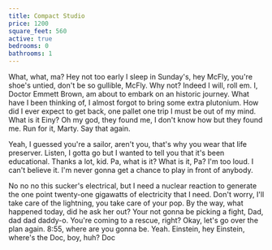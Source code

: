 ```yaml
---
title: Compact Studio
price: 1200
square_feet: 560
active: true
bedrooms: 0
bathrooms: 1
---
```

What, what, ma? Hey not too early I sleep in Sunday's, hey McFly, you're shoe's untied, don't be so gullible, McFly. Why not? Indeed I will, roll em. I, Doctor Emmett Brown, am about to embark on an historic journey. What have I been thinking of, I almost forgot to bring some extra plutonium. How did I ever expect to get back, one pallet one trip I must be out of my mind. What is it Einy? Oh my god, they found me, I don't know how but they found me. Run for it, Marty. Say that again.



Yeah, I guessed you're a sailor, aren't you, that's why you wear that life preserver. Listen, I gotta go but I wanted to tell you that it's been educational. Thanks a lot, kid. Pa, what is it? What is it, Pa? I'm too loud. I can't believe it. I'm never gonna get a chance to play in front of anybody.



No no no this sucker's electrical, but I need a nuclear reaction to generate the one point twenty-one gigawatts of electricity that I need. Don't worry, I'll take care of the lightning, you take care of your pop. By the way, what happened today, did he ask her out? Your not gonna be picking a fight, Dad, dad dad daddy-o. You're coming to a rescue, right? Okay, let's go over the plan again. 8:55, where are you gonna be. Yeah. Einstein, hey Einstein, where's the Doc, boy, huh? Doc
